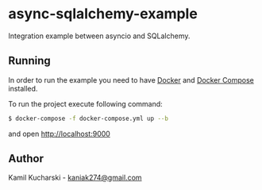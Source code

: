 # async-sqlalchemy-example

Integration example between asyncio and SQLalchemy.

## Running
In order to run the example you need to have [Docker](https://docs.docker.com/engine/install/)
and [Docker Compose](https://docs.docker.com/compose/install/) installed.

To run the project execute following command:
```bash
$ docker-compose -f docker-compose.yml up --b
```

and open [http://localhost:9000](http://localhost:9000)

## Author
Kamil Kucharski - kaniak274@gmail.com

